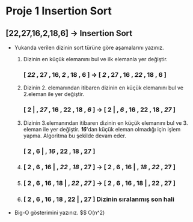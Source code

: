 # Proje 1 Insertion Sort

## [22,27,16,2,18,6] -> Insertion Sort

* Yukarıda verilen dizinin sort türüne göre aşamalarını yazınız.
    1. Dizinin en küçük elemanını bul ve ilk elemanla yer değiştir.

        ### [ ***22*** , 27 , 16, ***2*** , 18 , 6 ] -> [ ***2*** , 27 , 16 , ***22*** , 18 , 6 ]
    
    2. Dizinin 2. elemanından itibaren dizinin en küçük elemanını bul ve 2.eleman ile yer değiştir. 

        ### [ 2 | , ***27*** , 16 , 22 , 18 , ***6*** ] -> [ 2 | , ***6*** , 16 , 22 , 18 , ***27*** ]

    3. Dizinin 3.elemanından itibaren dizinin en küçük elemanını bul ve 3. eleman ile yer değiştir. ***16***'dan küçük eleman olmadığı için işlem yapma. Algoritma bu şekilde devam eder.
        ### [ 2 , 6 | , ***16*** , 22 , 18 , 27 ]

    4.  ### [ 2 , 6 , 16 | , ***22*** , ***18*** , 27 ] -> [ 2 , 6 , 16 | , ***18*** , ***22*** , 27 ]
    
    5.  ### [ 2 , 6 , 16 , 18 | , ***22*** , ***27*** ] -> [ 2 , 6 , 16 , 18 | , 22 , 27 ]

    6. ### [ 2 , 6 , 16 , 18 , 22 | , 27 ] Dizinin sıralanmış son hali


*   Big-O gösterimini yazınız.
    $$ O(n^2)